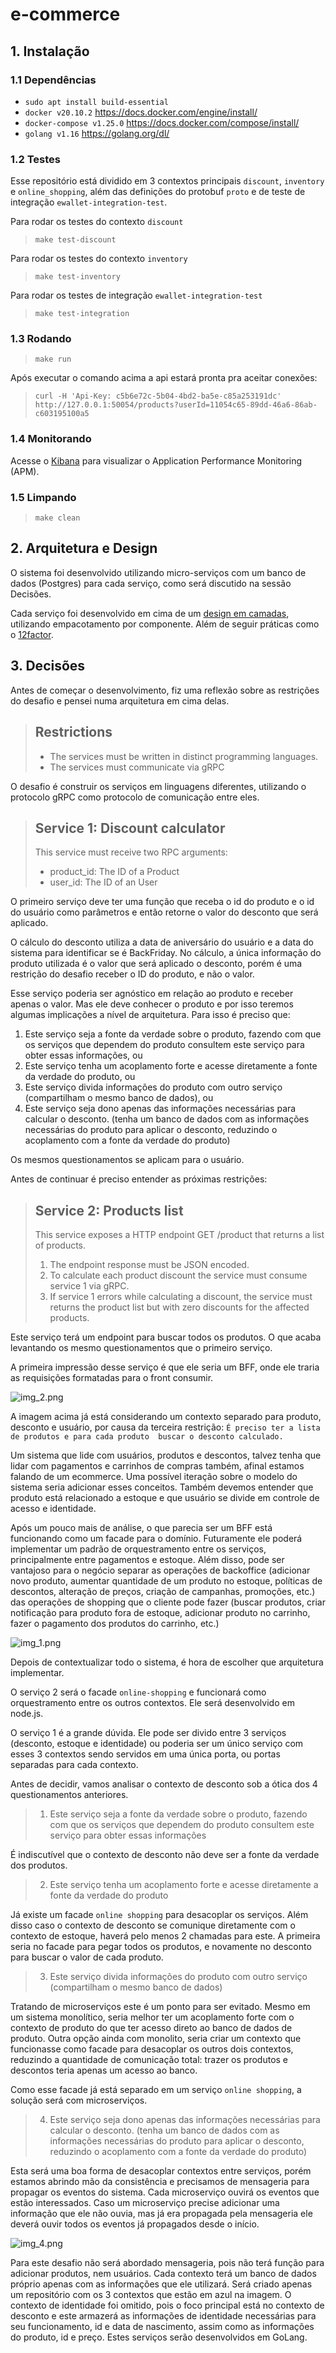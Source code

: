 # e-commerce

## 1. Instalação

### 1.1 Dependências
* `sudo apt install build-essential`
* `docker v20.10.2` https://docs.docker.com/engine/install/
* `docker-compose v1.25.0` https://docs.docker.com/compose/install/
* `golang v1.16` https://golang.org/dl/

### 1.2 Testes
Esse repositório está dividido em 3 contextos principais `discount`, `inventory` e `online_shopping`, 
além das definições do protobuf `proto` e de teste de integração `ewallet-integration-test`.

Para rodar os testes do contexto `discount`
> `make test-discount`

Para rodar os testes do contexto `inventory`
> `make test-inventory` 

Para rodar os testes de integração `ewallet-integration-test`
> `make test-integration`

### 1.3 Rodando
> `make run`

Após executar o comando acima a api estará pronta pra aceitar conexões:

> `curl -H 'Api-Key: c5b6e72c-5b04-4bd2-ba5e-c85a253191dc' http://127.0.0.1:50054/products?userId=11054c65-89dd-46a6-86ab-c603195100a5`

### 1.4 Monitorando

Acesse o [Kibana](http://127.0.0.1:5601/app/apm) para visualizar o Application Performance Monitoring (APM).

### 1.5 Limpando

> `make clean`

## 2. Arquitetura e Design

O sistema foi desenvolvido utilizando micro-serviços com um banco de dados (Postgres) para cada serviço, 
como será discutido na sessão Decisões.

Cada serviço foi desenvolvido em cima de um [design em camadas](https://herbertograca.com/2017/11/16/explicit-architecture-01-ddd-hexagonal-onion-clean-cqrs-how-i-put-it-all-together/), 
utilizando empacotamento por componente. Além de seguir práticas como o [12factor](https://12factor.net/pt_br/).


## 3. Decisões

Antes de começar o desenvolvimento, fiz uma reflexão sobre as restrições do desafio e pensei numa 
arquitetura em cima delas.

> ## Restrictions
> * The services must be written in distinct programming languages.
> * The services must communicate via gRPC

O desafio é construir os serviços em linguagens diferentes, utilizando o 
protocolo gRPC como protocolo de comunicação entre eles. 

> ## Service 1: Discount calculator
> This service must receive two RPC arguments:
> * product_id: The ID of a Product
> * user_id: The ID of an User

O primeiro serviço deve ter uma função que receba o id do produto e o id do usuário como 
parâmetros e então retorne o valor do desconto que será aplicado.

O cálculo do desconto utiliza a data de aniversário do usuário e a data do sistema para 
identificar se é BackFriday. No cálculo, a única informação do produto utilizada é o valor 
que será aplicado o desconto, porém é uma restrição do desafio receber o ID do produto, 
e não o valor.

Esse serviço poderia ser agnóstico em relação ao produto e receber apenas o valor.
Mas ele deve conhecer o produto e por isso teremos algumas implicações a nível de arquitetura. 
Para isso é preciso que:

1. Este serviço seja a fonte da verdade sobre o produto, fazendo com que os serviços que dependem 
   do produto consultem este serviço para obter essas informações, ou
2. Este serviço tenha um acoplamento forte e acesse diretamente a fonte da verdade do produto, ou
3. Este serviço divida informações do produto com outro serviço (compartilham o mesmo 
   banco de dados), ou
4. Este serviço seja dono apenas das informações necessárias para calcular o desconto. 
   (tenha um banco de dados com as informações necessárias do produto 
   para aplicar o desconto, reduzindo o acoplamento com a fonte da verdade do produto)

Os mesmos questionamentos se aplicam para o usuário.

Antes de continuar é preciso entender as próximas restrições:

> ## Service 2: Products list
> This service exposes a HTTP endpoint GET /product that returns a list of products.
> 1. The endpoint response must be JSON encoded.
> 1. To calculate each product discount the service must consume service 1 via gRPC.
> 1. If service 1 errors while calculating a discount, the service must
     returns the product list but with zero discounts for the affected products.

Este serviço terá um endpoint para buscar todos os produtos. O que acaba levantando os
mesmo questionamentos que o primeiro serviço.

A primeira impressão desse serviço é que ele seria um BFF, onde ele traria as 
requisições formatadas para o front consumir. 

![img_2.png](_docs/bff.png)

A imagem acima já está considerando um contexto separado para produto, desconto e usuário,
por causa da terceira restrição: `É preciso ter a lista de produtos e para cada produto 
buscar o desconto calculado.`

Um sistema que lide com usuários, produtos e descontos, talvez tenha que lidar com 
pagamentos e carrinhos de compras também, afinal estamos falando de um ecommerce. 
Uma possível iteração sobre o modelo do sistema seria adicionar esses conceitos.
Também devemos entender que produto está relacionado a estoque e que usuário se divide em
controle de acesso e identidade.

Após um pouco mais de análise, o que parecia ser um BFF está funcionando como 
um facade para o domínio. Futuramente ele poderá implementar um padrão de 
orquestramento entre os serviços, principalmente entre pagamentos e estoque.
Além disso, pode ser vantajoso para o negócio separar as operações de backoffice 
(adicionar novo produto, aumentar quantidade de um produto no estoque, 
políticas de descontos, alteração de preços, criação de campanhas, promoções, etc.) 
das operações de shopping que o cliente pode fazer (buscar produtos, criar notificação 
para produto fora de estoque, adicionar produto no carrinho, fazer o pagamento dos 
produtos do carrinho, etc.)

![img_1.png](_docs/ecommerce.png)

Depois de contextualizar todo o sistema, é hora de escolher que arquitetura implementar.

O serviço 2 será o facade `online-shopping` e funcionará como orquestramento
entre os outros contextos. Ele será desenvolvido em node.js.

O serviço 1 é a grande dúvida. Ele pode ser divido entre 3 serviços (desconto, estoque e 
identidade) ou poderia ser um único serviço com esses 3 contextos sendo servidos em uma 
única porta, ou portas separadas para cada contexto. 

Antes de decidir, vamos analisar o contexto de desconto sob a ótica dos 4 questionamentos
anteriores.

> 1. Este serviço seja a fonte da verdade sobre o produto, fazendo com que os serviços que dependem
     do produto consultem este serviço para obter essas informações

É indiscutível que o contexto de desconto não deve ser a fonte da verdade dos produtos.

> 2. Este serviço tenha um acoplamento forte e acesse diretamente a fonte da verdade do produto

Já existe um facade `online shopping` para desacoplar os serviços. Além disso caso o contexto de desconto se 
comunique diretamente com o contexto de estoque, haverá pelo menos 2 chamadas para este.
A primeira seria no facade para pegar todos os produtos, e novamente no desconto para 
buscar o valor de cada produto.

> 3. Este serviço divida informações do produto com outro serviço (compartilham o mesmo
     banco de dados)

Tratando de microserviços este é um ponto para ser evitado. Mesmo em um sistema 
monolítico, seria melhor ter um acoplamento forte com o contexto de produto do que
ter acesso direto ao banco de dados de produto. Outra opção ainda com monolito, seria criar um contexto 
que funcionasse como facade para desacoplar os outros dois contextos, reduzindo a
quantidade de comunicação total: trazer os produtos e descontos teria apenas um 
acesso ao banco. 

Como esse facade já está separado em um serviço `online shopping`, a solução
será com microserviços.

> 4. Este serviço seja dono apenas das informações necessárias para calcular o desconto.
     (tenha um banco de dados com as informações necessárias do produto
     para aplicar o desconto, reduzindo o acoplamento com a fonte da verdade do produto)

Esta será uma boa forma de desacoplar contextos entre serviços, porém estamos abrindo mão da consistência e precisamos de 
mensageria para propagar os eventos do sistema. Cada microserviço ouvirá os eventos
que estão interessados. Caso um microserviço precise adicionar uma informação que ele não
ouvia, mas já era propagada pela mensageria ele deverá ouvir todos os eventos já propagados
desde o início.

![img_4.png](_docs/architecture.png)

Para este desafio não será abordado mensageria, pois não terá função para adicionar produtos, nem usuários.
Cada contexto terá um banco de dados próprio apenas com as informações que ele utilizará.
Será criado apenas um repositório com os 3 contextos que estão em azul na imagem.
O contexto de identidade foi omitido, pois o foco principal está no contexto de desconto e este
armazerá as informações de identidade necessárias para seu funcionamento, id e data de nascimento,
assim como as informações do produto, id e preço. Estes serviços serão desenvolvidos em GoLang.